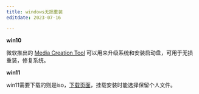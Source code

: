 ```yaml
---
title: windows无损重装
editdate: 2023-07-16

---
```


**win10**

微软推出的 [Media Creation Tool](https://www.microsoft.com/zh-cn/software-download/windows10) 可以用来升级系统和安装启动盘，可用于无损重装，修复系统。

**win11**

win11需要下载的则是iso，[下载页面](https://www.microsoft.com/zh-cn/software-download/windows11)，挂载安装时能选择保留个人文件。
